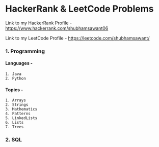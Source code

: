 # HackerRank & LeetCode Problems
Link to my HackerRank Profile - https://www.hackerrank.com/shubhamsawant06

Link to my LeetCode Profile - https://leetcode.com/shubhamsawant/

### 1. Programming
#### Languages - 
    1. Java
    2. Python
#### Topics -
    1. Arrays
    2. Strings
    3. Mathematics
    4. Patterns
    5. LinkedLists
    6. Lists
    7. Trees
### 2. SQL
